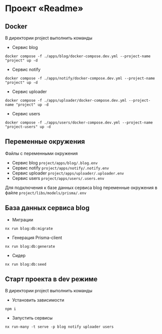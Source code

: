 # Проект «Readme»

## Docker

В директории project выполнить команды
- Сервис blog 
```
docker compose -f ./apps/blog/docker-compose.dev.yml --project-name "project" up -d
```

- Сервис notify 
```  
docker compose -f ./apps/notify/docker-compose.dev.yml --project-name "project" up -d
```

- Сервис uploader 
```
docker compose -f ./apps/uploader/docker-compose.dev.yml --project-name "project" up -d
```

- Сервис users 
```
docker compose -f ./apps/users/docker-compose.dev.yml --project-name "project-users" up -d
```

## Переменные окружения

Файлы с переменными окружения
- Сервис blog `project/apps/blog/.blog.env`
- Сервис notify `project/apps/notify/.notify.env`
- Сервис uploader `project/apps/uploader/.uploader.env`
- Сервис users `project/apps/users/.users.env`

Для подключения к базе данных сервиса blog переменные окружения в файле `project/libs/models/prisma/.env`

## База данных сервиса blog

- Миграции 
```
nx run blog:db:migrate
```

- Генерация Prisma-client 
```
nx run blog:db:generate
```

- Сидер 
```
nx run blog:db:seed
```

## Старт проекта в dev режиме

В директории project выполнить команды

- Установить зависимости
```
npm i
```
- Запустить сервисы 

```
nx run-many -t serve -p blog notify uploader users
```
